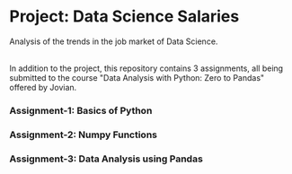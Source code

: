 # Project: Data Science Salaries
Analysis of the trends in the job market of Data Science.
<br><br>

In addition to the project, this repository contains 3 assignments, all being submitted to the course "Data Analysis with Python: Zero to Pandas" offered by Jovian.

### Assignment-1: Basics of Python
### Assignment-2: Numpy Functions
### Assignment-3: Data Analysis using Pandas
